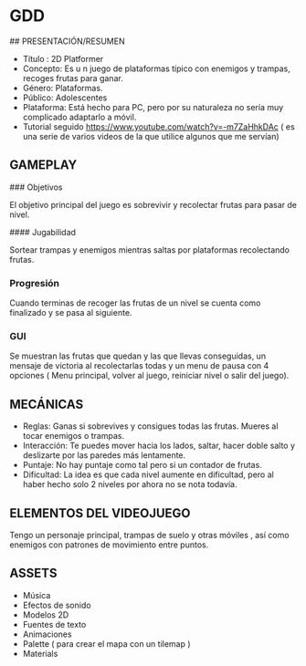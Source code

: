 # GDD

## PRESENTACIÓN/RESUMEN

- Título : 2D Platformer
- Concepto: Es u n juego de plataformas típico con enemigos y trampas, recoges frutas para ganar.
- Género: Plataformas.
- Público: Adolescentes
- Plataforma: Está hecho para PC, pero por su naturaleza no sería muy complicado adaptarlo a móvil.
- Tutorial seguido https://www.youtube.com/watch?v=-m7ZaHhkDAc  ( es una serie de varios videos de la que utilice algunos que me servían)

## GAMEPLAY

### Objetivos

El objetivo principal del juego es sobrevivir y recolectar frutas para pasar de nivel.

#### Jugabilidad

Sortear trampas y enemigos mientras saltas por plataformas recolectando frutas.

### Progresión

Cuando terminas de recoger las frutas de un nivel se cuenta como finalizado y se pasa al siguiente.

### GUI

Se muestran las frutas que quedan y las que llevas conseguidas, un mensaje de victoria al recolectarlas todas y un menu de pausa con 4 opciones ( Menu principal, volver al juego, reiniciar nivel o salir del juego).

## MECÁNICAS

- Reglas: Ganas si sobrevives y consigues todas las frutas. Mueres al tocar enemigos o trampas.
- Interacción: Te puedes mover hacia los lados, saltar, hacer doble salto y deslizarte por las paredes más lentamente.
- Puntaje: No hay puntaje como tal pero si un contador de frutas.
- Dificultad: La idea es que cada nivel aumente en dificultad, pero al haber hecho solo 2 niveles por ahora no se nota todavía.

## ELEMENTOS DEL VIDEOJUEGO

Tengo un personaje principal, trampas de suelo y otras móviles , así como enemigos con patrones de movimiento entre puntos.

## ASSETS

- Música
- Efectos de sonido
- Modelos 2D
- Fuentes de texto
- Animaciones
- Palette ( para crear el mapa con un tilemap )
- Materials